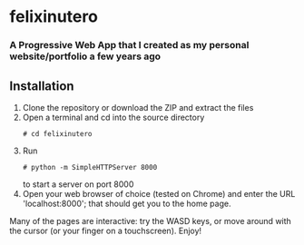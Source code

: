 # felixinutero

### A Progressive Web App that I created as my personal website/portfolio a few years ago

## Installation

  1.  Clone the repository or download the ZIP and extract the files  
  2.  Open a terminal and cd into the source directory 
      ```
      # cd felixinutero
      ```
  3.  Run 
      ```
      # python -m SimpleHTTPServer 8000 
      ```
      to start a server on port 8000
  4.  Open your web browser of choice (tested on Chrome) and enter the URL 
      'localhost:8000'; that should get you to the home page.

Many of the pages are interactive: try the WASD keys, or move around with the cursor (or your finger on a touchscreen). Enjoy!
